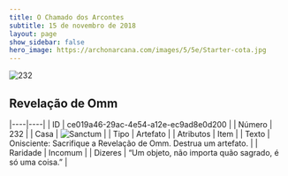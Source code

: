 ```yaml
---
title: O Chamado dos Arcontes
subtitle: 15 de novembro de 2018
layout: page
show_sidebar: false
hero_image: https://archonarcana.com/images/5/5e/Starter-cota.jpg
---
```


![232](https://cdn.keyforgegame.com/media/card_front/pt/341_232_9XQ8F9638GX2_pt.png)

## Revelação de Omm

|----|----|
| ID | ce019a46-29ac-4e54-a12e-ec9ad8e0d200 |
| Número | 232 |
| Casa | ![Sanctum](https://archonarcana.com/images/thumb/c/c7/Sanctum.png/22px-Sanctum.png "Santuário") |
| Tipo | Artefato |
| Atributos | Item |
| Texto | Onisciente: Sacrifique a Revelação  de Omm. Destrua um artefato. |
| Raridade | Incomum |
| Dizeres | “Um objeto, não importa quão sagrado,  é só uma coisa.” |
